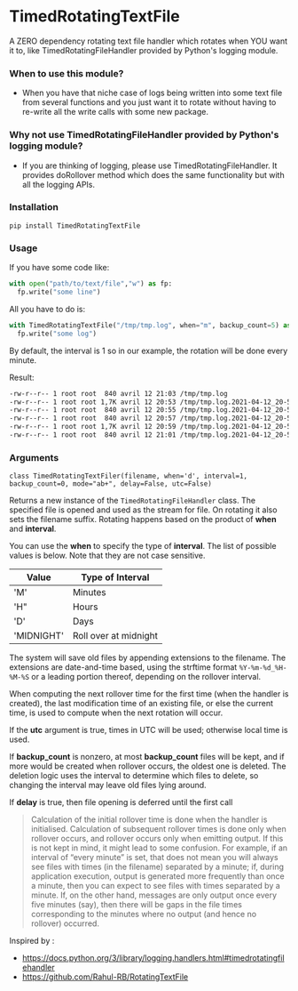 # TimedRotatingTextFile
A ZERO dependency rotating text file handler which rotates when YOU want it to, like TimedRotatingFileHandler provided by Python's logging module.

### When to use this module?
- When you have that niche case of logs being written into some text file from several functions and you just want it to rotate without having to re-write all the write calls with some new package.

### Why not use TimedRotatingFileHandler provided by Python's logging module?
- If you are thinking of logging, please use TimedRotatingFileHandler. It provides doRollover method which does the same functionality but with all the logging APIs.


### Installation
`pip install TimedRotatingTextFile`

### Usage

If you have some code like:
```python
with open("path/to/text/file","w") as fp:
  fp.write("some line")
```
All you have to do is:
```python
with TimedRotatingTextFile("/tmp/tmp.log", when="m", backup_count=5) as fp:
  fp.write("some log")
``` 

By default, the interval is 1 so in our example, the rotation will be done every minute.

Result:

```bash
-rw-r--r-- 1 root root  840 avril 12 21:03 /tmp/tmp.log
-rw-r--r-- 1 root root 1,7K avril 12 20:53 /tmp/tmp.log.2021-04-12_20-51
-rw-r--r-- 1 root root  840 avril 12 20:55 /tmp/tmp.log.2021-04-12_20-53
-rw-r--r-- 1 root root  840 avril 12 20:57 /tmp/tmp.log.2021-04-12_20-55
-rw-r--r-- 1 root root 1,7K avril 12 20:59 /tmp/tmp.log.2021-04-12_20-57
-rw-r--r-- 1 root root  840 avril 12 21:01 /tmp/tmp.log.2021-04-12_20-59
```

### Arguments

`class TimedRotatingTextFiler(filename, when='d', interval=1, backup_count=0, mode="ab+", delay=False, utc=False)`

Returns a new instance of the `TimedRotatingFileHandler` class. The specified file is opened and used as the stream for file. On rotating it also sets the filename suffix. Rotating happens based on the product of **when** and **interval**.

You can use the **when** to specify the type of **interval**. The list of possible values is below. Note that they are not case sensitive.

| Value      | Type of Interval      |
|------------|-----------------------|
| 'M'        | Minutes               |
| 'H"        | Hours                 |
| 'D'        | Days                  |
| 'MIDNIGHT' | Roll over at midnight |

The system will save old files by appending extensions to the filename. The extensions are date-and-time based, using the strftime format `%Y-%m-%d_%H-%M-%S` or a leading portion thereof, depending on the rollover interval.

When computing the next rollover time for the first time (when the handler is created), the last modification time of an existing file, or else the current time, is used to compute when the next rotation will occur.

If the **utc** argument is true, times in UTC will be used; otherwise local time is used.

If **backup_count** is nonzero, at most **backup_count** files will be kept, and if more would be created when rollover occurs, the oldest one is deleted. The deletion logic uses the interval to determine which files to delete, so changing the interval may leave old files lying around.

If **delay** is true, then file opening is deferred until the first call

> Calculation of the initial rollover time is done when the handler is initialised. Calculation of subsequent rollover times is done only when rollover occurs, and rollover occurs only when emitting output. If this is not kept in mind, it might lead to some confusion. For example, if an interval of “every minute” is set, that does not mean you will always see files with times (in the filename) separated by a minute; if, during application execution, output is generated more frequently than once a minute, then you can expect to see files with times separated by a minute. If, on the other hand, messages are only output once every five minutes (say), then there will be gaps in the file times corresponding to the minutes where no output (and hence no rollover) occurred.

Inspired by :
- https://docs.python.org/3/library/logging.handlers.html#timedrotatingfilehandler
- https://github.com/Rahul-RB/RotatingTextFile
